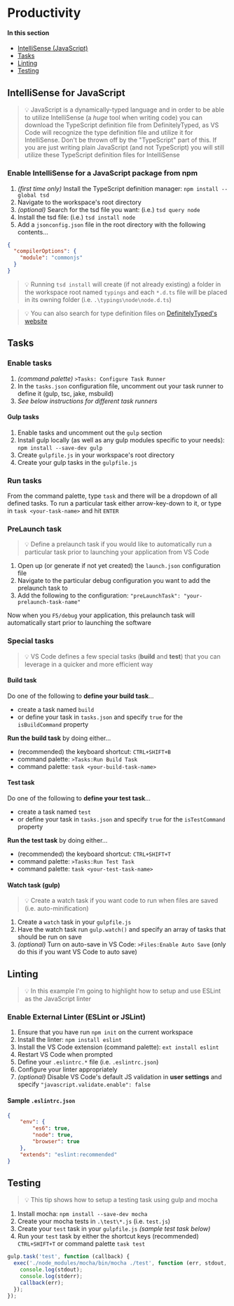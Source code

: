# Productivity

#### In this section
- [IntelliSense (JavaScript)](#intellisense-for-javascript)
- [Tasks](#tasks)
- [Linting](#linting)
- [Testing](#testing)

## IntelliSense for JavaScript

> :bulb: JavaScript is a dynamically-typed language and in order to be able to utilize IntelliSense (a *huge* tool when writing code) you can download the TypeScript definition file from DefinitelyTyped, as VS Code will recognize the type definition file and utilize it for IntelliSense.  Don't be thrown off by the "TypeScript" part of this.  If you are just writing plain JavaScript (and not TypeScript) you will still utilize these TypeScript definition files for IntelliSense

### Enable IntelliSense for a JavaScript package from npm 

1. *(first time only)* Install the TypeScript definition manager: `npm install --global tsd`
2. Navigate to the workspace's root directory
3. *(optional)* Search for the tsd file you want: (i.e.) `tsd query node`
4. Install the tsd file: (i.e.) `tsd install node`
5. Add a `jsonconfig.json` file in the root directory with the following contents...
```json
{
  "compilerOptions": {
    "module": "commonjs"
  }
}
```

> :bulb: Running `tsd install` will create (if not already existing) a folder in the workspace root named `typings` and each `*.d.ts` file will be placed in its owning folder (i.e. `.\typings\node\node.d.ts`)

> :bulb: You can also search for type definition files on [DefinitelyTyped's website](http://definitelytyped.org/tsd/)

## Tasks

### Enable tasks

1. *(command palette)* `>Tasks: Configure Task Runner`
2. In the `tasks.json` configuration file, uncomment out your task runner to define it (gulp, tsc, jake, msbuild)
3. *See below instructions for different task runners*

#### Gulp tasks

1. Enable tasks and uncomment out the `gulp` section
2. Install gulp locally (as well as any gulp modules specific to your needs): `npm install --save-dev gulp`
3. Create `gulpfile.js` in your workspace's root directory
4. Create your gulp tasks in the `gulpfile.js`

### Run tasks

From the command palette, type `task` and there will be a dropdown of all defined tasks.  To run a particular task either arrow-key-down to it, or type in `task <your-task-name>` and hit `ENTER`

### PreLaunch task

> :bulb: Define a prelaunch task if you would like to automatically run a particular task prior to launching your application from VS Code

1. Open up (or generate if not yet created) the `launch.json` configuration file
2. Navigate to the particular debug configuration you want to add the prelaunch task to
3. Add the following to the configuration: `"preLaunchTask": "your-prelaunch-task-name"`

Now when you `F5/debug` your application, this prelaunch task will automatically start prior to launching the software

### Special tasks

> :bulb: VS Code defines a few special tasks (**build** and **test**) that you can leverage in a quicker and more efficient way

#### Build task

Do one of the following to **define your build task**...
- create a task named `build`
- or define your task in `tasks.json` and specify `true` for the `isBuildCommand` property

**Run the build task** by doing either...
- (recommended) the keyboard shortcut: `CTRL+SHIFT+B`
- command palette: `>Tasks:Run Build Task`
- command palette: `task <your-build-task-name>`

#### Test task

Do one of the following to **define your test task**...
- create a task named `test`
- or define your task in `tasks.json` and specify `true` for the `isTestCommand` property

**Run the test task** by doing either...
- (recommended) the keyboard shortcut: `CTRL+SHIFT+T`
- command palette: `>Tasks:Run Test Task`
- command palette: `task <your-test-task-name>`

#### Watch task (gulp)

> :bulb: Create a watch task if you want code to run when files are saved (i.e. auto-minification)

1. Create a `watch` task in your `gulpfile.js`
2. Have the watch task run `gulp.watch()` and specify an array of tasks that should be run on save
3. *(optional)* Turn on auto-save in VS Code: `>Files:Enable Auto Save` (only do this if you want VS Code to auto save)

## Linting

> :bulb: In this example I'm going to highlight how to setup and use ESLint as the JavaScript linter

### Enable External Linter (ESLint or JSLint)

1. Ensure that you have run `npm init` on the current workspace
2. Install the linter: `npm install eslint`
3. Install the VS Code extension (command palette): `ext install eslint`
4. Restart VS Code when prompted
5. Define your `.eslintrc.*` file (i.e. `.eslintrc.json`)
6. Configure your linter appropriately
7. *(optional)* Disable VS Code's default JS validation in **user settings** and specify `"javascript.validate.enable": false`

#### Sample `.eslintrc.json`

```json
{
    "env": {
        "es6": true,
        "node": true,
        "browser": true
    },
    "extends": "eslint:recommended"
}
```

## Testing

> :bulb: This tip shows how to setup a testing task using gulp and mocha

1. Install mocha: `npm install --save-dev mocha`
2. Create your mocha tests in `.\test\*.js` (i.e. `test.js`)
3. Create your `test` task in your `gulpfile.js` *(sample test task below)*
4. Run your `test` task by either the shortcut keys (recommended) `CTRL+SHIFT+T` or command palette `task test`

```javascript
gulp.task('test', function (callback) {
  exec('./node_modules/mocha/bin/mocha ./test', function (err, stdout, stderr) {
    console.log(stdout);
    console.log(stderr);
    callback(err);
  });
});
```
